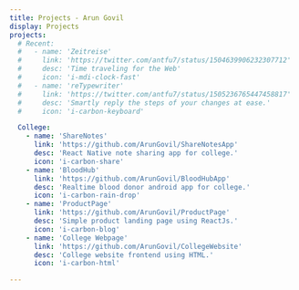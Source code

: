 ```yaml
---
title: Projects - Arun Govil
display: Projects
projects:
  # Recent:
  #   - name: 'Zeitreise'
  #     link: 'https://twitter.com/antfu7/status/1504639906232307712'
  #     desc: 'Time traveling for the Web'
  #     icon: 'i-mdi-clock-fast'
  #   - name: 'reTypewriter'
  #     link: 'https://twitter.com/antfu7/status/1505236765447458817'
  #     desc: 'Smartly reply the steps of your changes at ease.'
  #     icon: 'i-carbon-keyboard'

  College:
    - name: 'ShareNotes'
      link: 'https://github.com/ArunGovil/ShareNotesApp'
      desc: 'React Native note sharing app for college.'
      icon: 'i-carbon-share'
    - name: 'BloodHub'
      link: 'https://github.com/ArunGovil/BloodHubApp'
      desc: 'Realtime blood donor android app for college.'
      icon: 'i-carbon-rain-drop'
    - name: 'ProductPage'
      link: 'https://github.com/ArunGovil/ProductPage'
      desc: 'Simple product landing page using ReactJs.'
      icon: 'i-carbon-blog'
    - name: 'College Webpage'
      link: 'https://github.com/ArunGovil/CollegeWebsite'
      desc: 'College website frontend using HTML.'
      icon: 'i-carbon-html'

---
```


<ListProjects :projects="frontmatter.projects"/>
